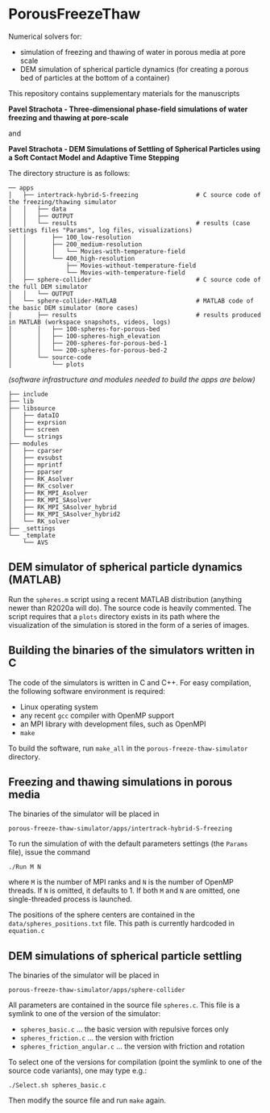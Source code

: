 # PorousFreezeThaw
Numerical solvers for:

- simulation of freezing and thawing of water in porous media at pore scale
- DEM simulation of spherical particle dynamics (for creating a porous bed of particles
  at the bottom of a container)

This repository contains supplementary materials for the manuscripts

**Pavel Strachota - Three-dimensional phase-field simulations of water freezing and thawing at pore-scale**

and

**Pavel Strachota - DEM Simulations of Settling of Spherical Particles using a Soft Contact Model and Adaptive Time Stepping**

The directory structure is as follows:

```
── apps
│   ├── intertrack-hybrid-S-freezing                # C source code of the freezing/thawing simulator
│   │   ├── data
│   │   ├── OUTPUT
│   │   └── results                                 # results (case settings files "Params", log files, visualizations)
│   │       ├── 100_low-resolution
│   │       ├── 200_medium-resolution
│   │       │   └── Movies-with-temperature-field
│   │       └── 400_high-resolution
│   │           ├── Movies-without-temperature-field
│   │           └── Movies-with-temperature-field
│   ├── sphere-collider                             # C source code of the full DEM simulator
│   │   └── OUTPUT
│   └── sphere-collider-MATLAB                      # MATLAB code of the basic DEM simulator (more cases)
│       ├── results                                 # results produced in MATLAB (workspace snapshots, videos, logs)
│       │   ├── 100-spheres-for-porous-bed
│       │   ├── 100-spheres-high_elevation
│       │   ├── 200-spheres-for-porous-bed-1
│       │   └── 200-spheres-for-porous-bed-2
│       └── source-code
│           └── plots
```

*(software infrastructure and modules needed to build the apps are below)*

```
├── include
├── lib
├── libsource
│   ├── dataIO
│   ├── exprsion
│   ├── screen
│   └── strings
├── modules
│   ├── cparser
│   ├── evsubst
│   ├── mprintf
│   ├── pparser
│   ├── RK_Asolver
│   ├── RK_csolver
│   ├── RK_MPI_Asolver
│   ├── RK_MPI_SAsolver
│   ├── RK_MPI_SAsolver_hybrid
│   ├── RK_MPI_SAsolver_hybrid2
│   └── RK_solver
├── _settings
└── _template
    └── AVS
```

## DEM simulator of spherical particle dynamics (MATLAB)

Run the ``spheres.m`` script using a recent MATLAB distribution (anything newer than R2020a will do). The source code is heavily commented.
The script requires that a ``plots`` directory exists in its path where the visualization of the simulation is stored in the form of a series of images.

## Building the binaries of the simulators written in C

The code of the simulators is written in C and C++. For easy compilation, the following software environment is required:

- Linux operating system
- any recent ``gcc`` compiler with OpenMP support
- an MPI library with development files, such as OpenMPI
- ``make``

To build the software, run ``make_all`` in the ``porous-freeze-thaw-simulator`` directory. 

## Freezing and thawing simulations in porous media

The binaries of the simulator will be placed in

``porous-freeze-thaw-simulator/apps/intertrack-hybrid-S-freezing``

To run the simulation of with the default parameters settings (the ``Params`` file), issue the command

```
./Run M N
```  

where ``M`` is the number of MPI ranks and ``N`` is the number of OpenMP threads. If ``N`` is omitted, it defaults to 1.
If both ``M`` and ``N`` are omitted, one single-threaded process is launched.

The positions of the sphere centers are contained in the ``data/spheres_positions.txt`` file. This path is currently hardcoded in ``equation.c``


## DEM simulations of spherical particle settling

The binaries of the simulator will be placed in

``porous-freeze-thaw-simulator/apps/sphere-collider``

All parameters are contained in the source file ``spheres.c``. This file is a symlink to one
of the version of the simulator:

- ``spheres_basic.c`` ... the basic version with repulsive forces only
- ``spheres_friction.c`` ... the version with friction
- ``spheres_friction_angular.c`` ... the version with friction and rotation

To select one of the versions for compilation (point the symlink to one of the source code variants), one may type e.g.:

``./Select.sh spheres_basic.c``

Then modify the source file and run ``make`` again.

